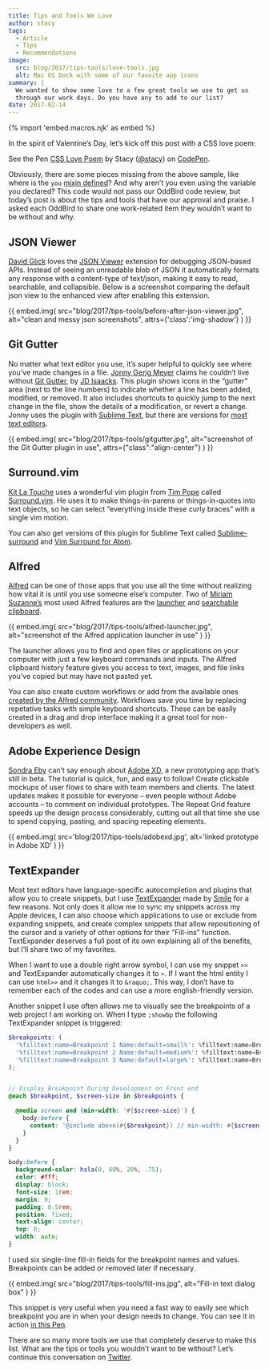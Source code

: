 ```yaml
---
title: Tips and Tools We Love
author: stacy
tags:
  - Article
  - Tips
  - Recommendations
image:
  src: blog/2017/tips-tools/love-tools.jpg
  alt: Mac OS Dock with some of our favoite app icons
summary: |
  We wanted to show some love to a few great tools we use to get us
  through our work days. Do you have any to add to our list?
date: 2017-02-14
---
```


{% import 'embed.macros.njk' as embed %}

In the spirit of Valentine’s Day, let’s kick off this post with a CSS
love poem:

<p data-height="238" data-theme-id="light" data-slug-hash="jydWVB" data-default-tab="result" data-user="stacy" data-embed-version="2" data-pen-title="CSS Love Poem" class="codepen">See the Pen <a href="https://codepen.io/stacy/pen/jydWVB/">CSS Love Poem</a> by Stacy (<a href="https://codepen.io/stacy">@stacy</a>) on <a href="https://codepen.io">CodePen</a>.</p><script async src="https://production-assets.codepen.io/assets/embed/ei.js"></script>

Obviously, there are some pieces missing from the above sample, like
where is the `you` [mixin defined]? And why aren’t you even using the
variable you declared? This code would not pass our OddBird code review,
but today’s post is about the tips and tools that have our approval and
praise. I asked each OddBird to share one work-related item they
wouldn’t want to be without and why.

[mixin defined]: https://codepen.io/stacy/pen/249235ffa47cbe123358452508c554b9

## JSON Viewer

[David Glick] loves the [JSON Viewer] extension for debugging JSON-based
APIs. Instead of seeing an unreadable blob of JSON it automatically
formats any response with a content-type of text/json, making it easy to
read, searchable, and collapsible. Below is a screenshot comparing the
default json view to the enhanced view after enabling this extension.

{{ embed.img(
  src="blog/2017/tips-tools/before-after-json-viewer.jpg",
  alt="clean and messy json screenshots",
  attrs={'class':'img-shadow'}
) }}

[David Glick]: /authors/david/
[JSON Viewer]: https://chrome.google.com/webstore/detail/json-viewer/gbmdgpbipfallnflgajpaliibnhdgobh

## Git Gutter

No matter what text editor you use, it’s super helpful to quickly see
where you’ve made changes in a file. [Jonny Gerig Meyer] claims he
couldn’t live without [Git Gutter], by [JD Isaacks]. This plugin shows
icons in the “gutter” area (next to the line numbers) to indicate
whether a line has been added, modified, or removed. It also includes
shortcuts to quickly jump to the next change in the file, show the
details of a modification, or revert a change. Jonny uses the plugin
with [Sublime Text], but there are versions for [most text editors].

{{ embed.img(
  src="blog/2017/tips-tools/gitgutter.jpg",
  alt="screenshot of the Git Gutter plugin in use",
  attrs={"class":"align-center"}
) }}

[Jonny Gerig Meyer]: /authors/jonny/
[Git Gutter]: https://github.com/jisaacks/GitGutter
[JD Isaacks]: https://twitter.com/jisaacks
[Sublime Text]: https://www.sublimetext.com/
[most text editors]: https://github.com/gitgutter

## Surround.vim

[Kit La Touche] uses a wonderful vim plugin from [Tim Pope] called
[Surround.vim]. He uses it to make things-in-parens or things-in-quotes
into text objects, so he can select “everything inside these curly
braces” with a single vim motion.

You can also get versions of this plugin for Sublime Text called
[Sublime-surround] and [Vim Surround for Atom].

[Kit La Touche]: /authors/kit/
[Tim Pope]: https://twitter.com/tpope
[Surround.vim]: https://github.com/tpope/vim-surround
[Sublime-surround]: https://github.com/jcartledge/sublime-surround
[Vim Surround for Atom]: https://atom.io/packages/vim-surround

## Alfred

[Alfred] can be one of those apps that you use all the time without
realizing how vital it is until you use someone else’s computer. Two of
[Miriam Suzanne’s] most used Alfred features are the [launcher] and
[searchable clipboard].

{{ embed.img(
  src="blog/2017/tips-tools/alfred-launcher.jpg",
  alt="screenshot of the Alfred application launcher in use"
) }}

The launcher allows you to find and open files or applications on your
computer with just a few keyboard commands and inputs. The Alfred
clipboard history feature gives you access to text, images, and file
links you’ve copied but may have not pasted yet.

You can also create custom workflows or add from the available ones
[created by the Alfred community]. Workflows save you time by replacing
repetative tasks with simple keyboard shortcuts. These can be easily
created in a drag and drop interface making it a great tool for
non-developers as well.

[Alfred]: https://www.alfredapp.com/
[Miriam Suzanne’s]: /authors/miriam/
[launcher]: https://www.alfredapp.com/help/features/default-results/
[searchable clipboard]: https://www.alfredapp.com/help/features/clipboard/
[created by the Alfred community]: https://www.alfredapp.com/workflows/

## Adobe Experience Design

[Sondra Eby] can’t say enough about [Adobe XD], a new prototyping app
that’s still in beta. The tutorial is quick, fun, and easy to follow!
Create clickable mockups of user flows to share with team members and
clients. The latest updates makes it possible for everyone – even people
without Adobe accounts – to comment on individual prototypes. The Repeat
Grid feature speeds up the design process considerably, cutting out all
that time she use to spend copying, pasting, and spacing repeating
elements.

{{ embed.img(
  src='blog/2017/tips-tools/adobexd.jpg',
  alt='linked prototype in Adobe XD'
) }}

[Sondra Eby]: /authors/sondra/
[Adobe XD]: https://www.adobe.com/products/xd.html

## TextExpander

Most text editors have language-specific autocompletion and plugins that
allow you to create snippets, but I use [TextExpander] made by [Smile]
for a few reasons. Not only does it allow me to sync my snippets across
my Apple devices, I can also choose which applications to use or exclude
from expanding snippets, and create complex snippets that allow
repositioning of the cursor and a variety of other options for their
“Fill-ins” function. TextExpander deserves a full post of its own
explaining all of the benefits, but I’ll share two of my favorites.

When I want to use a double right arrow symbol, I can use my snippet
`>>` and TextExpander automatically changes it to `»`. If I want the
html entity I can use `html>>` and it changes it to `&raquo;`. This way,
I don’t have to remember each of the codes and can use a more
english-friendly version.

Another snippet I use often allows me to visually see the breakpoints of
a web project I am working on. When I type `;showbp` the following
TextExpander snippet is triggered:

```scss
$breakpoints: (
  '%filltext:name=Breakpoint 1 Name:default=small%': %filltext:name=Breakpoint 1 Value :default=24rem%,
  '%filltext:name=Breakpoint 2 Name:default=medium%': %filltext:name=Breakpoint 2 Value :default=44rem%,
  '%filltext:name=Breakpoint 3 Name:default=large%': %filltext:name=Breakpoint 3 Value :default=60rem%,
);


// Display Breakpoint During Development on Front end
@each $breakpoint, $screen-size in $breakpoints {

  @media screen and (min-width: '#{$screen-size}') {
    body:before {
      content: '@include above(#{$breakpoint}) // min-width: #{$screen-size}';
    }
  }
}

body:before {
  background-color: hsla(0, 80%, 20%, .75);
  color: #fff;
  display: block;
  font-size: 1rem;
  margin: 0;
  padding: 0.5rem;
  position: fixed;
  text-align: center;
  top: 0;
  width: auto;
}
```

I used six single-line fill-in fields for the breakpoint names and
values. Breakpoints can be added or removed later if necessary.

{{ embed.img(
  src="blog/2017/tips-tools/fill-ins.jpg",
  alt="Fill-in text dialog box"
) }}

This snippet is very useful when you need a fast way to easily see which
breakpoint you are in when your design needs to change. You can see it
in action [in this Pen].

There are so many more tools we use that completely deserve to make this
list. What are the tips or tools you wouldn’t want to be without? Let’s
continue this conversation on [Twitter].

[TextExpander]: https://textexpander.com
[Smile]: https://smilesoftware.com
[in this Pen]: https://codepen.io/stacy/pen/9b76e7d9eb9d730e734aa776a7078fc5/
[Twitter]: https://twitter.com/oddbird
